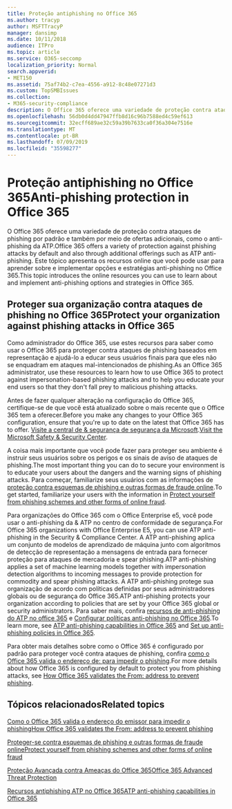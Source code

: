 ```yaml
---
title: Proteção antiphishing no Office 365
ms.author: tracyp
author: MSFTTracyP
manager: dansimp
ms.date: 10/11/2018
audience: ITPro
ms.topic: article
ms.service: O365-seccomp
localization_priority: Normal
search.appverid:
- MET150
ms.assetid: 75af74b2-c7ea-4556-a912-8c48e07271d3
ms.custom: TopSMBIssues
ms.collection:
- M365-security-compliance
description: O Office 365 oferece uma variedade de proteção contra ataques de phishing por padrão e também por meio de ofertas adicionais, como o anti-phishing da ATP. Este tópico apresenta os recursos online que você pode usar para aprender sobre e implementar opções e estratégias anti-phishing no Office 365.
ms.openlocfilehash: 56db0d4dd47947ffb8d16c96b7588ed4c59ef613
ms.sourcegitcommit: 32ecff689ae32c59a39b7633ca0f36a304e7516e
ms.translationtype: MT
ms.contentlocale: pt-BR
ms.lasthandoff: 07/09/2019
ms.locfileid: "35598277"
---
```

# <a name="anti-phishing-protection-in-office-365"></a><span data-ttu-id="cdf70-104">Proteção antiphishing no Office 365</span><span class="sxs-lookup"><span data-stu-id="cdf70-104">Anti-phishing protection in Office 365</span></span>

<span data-ttu-id="cdf70-105">O Office 365 oferece uma variedade de proteção contra ataques de phishing por padrão e também por meio de ofertas adicionais, como o anti-phishing da ATP.</span><span class="sxs-lookup"><span data-stu-id="cdf70-105">Office 365 offers a variety of protection against phishing attacks by default and also through additional offerings such as ATP anti-phishing.</span></span> <span data-ttu-id="cdf70-106">Este tópico apresenta os recursos online que você pode usar para aprender sobre e implementar opções e estratégias anti-phishing no Office 365.</span><span class="sxs-lookup"><span data-stu-id="cdf70-106">This topic introduces the online resources you can use to learn about and implement anti-phishing options and strategies in Office 365.</span></span>
  
## <a name="protect-your-organization-against-phishing-attacks-in-office-365"></a><span data-ttu-id="cdf70-107">Proteger sua organização contra ataques de phishing no Office 365</span><span class="sxs-lookup"><span data-stu-id="cdf70-107">Protect your organization against phishing attacks in Office 365</span></span>

<span data-ttu-id="cdf70-108">Como administrador do Office 365, use estes recursos para saber como usar o Office 365 para proteger contra ataques de phishing baseados em representação e ajudá-lo a educar seus usuários finais para que eles não se enquadram em ataques mal-intencionados de phishing.</span><span class="sxs-lookup"><span data-stu-id="cdf70-108">As an Office 365 administrator, use these resources to learn how to use Office 365 to protect against impersonation-based phishing attacks and to help you educate your end users so that they don't fall prey to malicious phishing attacks.</span></span>
  
<span data-ttu-id="cdf70-109">Antes de fazer qualquer alteração na configuração do Office 365, certifique-se de que você está atualizado sobre o mais recente que o Office 365 tem a oferecer.</span><span class="sxs-lookup"><span data-stu-id="cdf70-109">Before you make any changes to your Office 365 configuration, ensure that you're up to date on the latest that Office 365 has to offer.</span></span> <span data-ttu-id="cdf70-110">[Visite a central de &amp; segurança de segurança da Microsoft](https://www.microsoft.com/security/default.aspx).</span><span class="sxs-lookup"><span data-stu-id="cdf70-110">[Visit the Microsoft Safety &amp; Security Center](https://www.microsoft.com/security/default.aspx).</span></span>
  
<span data-ttu-id="cdf70-111">A coisa mais importante que você pode fazer para proteger seu ambiente é instruir seus usuários sobre os perigos e os sinais de aviso de ataques de phishing.</span><span class="sxs-lookup"><span data-stu-id="cdf70-111">The most important thing you can do to secure your environment is to educate your users about the dangers and the warning signs of phishing attacks.</span></span> <span data-ttu-id="cdf70-112">Para começar, familiarize seus usuários com as informações de [proteção contra esquemas de phishing e outras formas de fraude online](https://support.office.com/article/f84750b4-2f2c-46c3-89f6-e65f7f8c3546).</span><span class="sxs-lookup"><span data-stu-id="cdf70-112">To get started, familiarize your users with the information in [Protect yourself from phishing schemes and other forms of online fraud](https://support.office.com/article/f84750b4-2f2c-46c3-89f6-e65f7f8c3546).</span></span>
  
<span data-ttu-id="cdf70-113">Para organizações do Office 365 com o Office Enterprise e5, você pode usar o anti-phishing da &amp; ATP no centro de conformidade de segurança.</span><span class="sxs-lookup"><span data-stu-id="cdf70-113">For Office 365 organizations with Office Enterprise E5, you can use ATP anti-phishing in the Security &amp; Compliance Center.</span></span> <span data-ttu-id="cdf70-114">A ATP anti-phishing aplica um conjunto de modelos de aprendizado de máquina junto com algoritmos de detecção de representação a mensagens de entrada para fornecer proteção para ataques de mercadoria e spear phishing.</span><span class="sxs-lookup"><span data-stu-id="cdf70-114">ATP anti-phishing applies a set of machine learning models together with impersonation detection algorithms to incoming messages to provide protection for commodity and spear phishing attacks.</span></span> <span data-ttu-id="cdf70-115">A ATP anti-phishing protege sua organização de acordo com políticas definidas por seus administradores globais ou de segurança do Office 365.</span><span class="sxs-lookup"><span data-stu-id="cdf70-115">ATP anti-phishing protects your organization according to policies that are set by your Office 365 global or security administrators.</span></span> <span data-ttu-id="cdf70-116">Para saber mais, confira [recursos de anti-phishing do ATP no office 365](atp-anti-phishing.md) e [Configurar políticas anti-phishing no Office 365](set-up-anti-phishing-policies.md).</span><span class="sxs-lookup"><span data-stu-id="cdf70-116">To learn more, see [ATP anti-phishing capabilities in Office 365](atp-anti-phishing.md) and [Set up anti-phishing policies in Office 365](set-up-anti-phishing-policies.md).</span></span>
  
<span data-ttu-id="cdf70-117">Para obter mais detalhes sobre como o Office 365 é configurado por padrão para proteger você contra ataques de phishing, confira [como o Office 365 valida o endereço de: para impedir o phishing](how-office-365-validates-the-from-address.md).</span><span class="sxs-lookup"><span data-stu-id="cdf70-117">For more details about how Office 365 is configured by default to protect you from phishing attacks, see [How Office 365 validates the From: address to prevent phishing](how-office-365-validates-the-from-address.md).</span></span>
  
## <a name="related-topics"></a><span data-ttu-id="cdf70-118">Tópicos relacionados</span><span class="sxs-lookup"><span data-stu-id="cdf70-118">Related topics</span></span>

[<span data-ttu-id="cdf70-119">Como o Office 365 valida o endereço do emissor para impedir o phishing</span><span class="sxs-lookup"><span data-stu-id="cdf70-119">How Office 365 validates the From: address to prevent phishing</span></span>](how-office-365-validates-the-from-address.md)
  
[<span data-ttu-id="cdf70-120">Proteger-se contra esquemas de phishing e outras formas de fraude online</span><span class="sxs-lookup"><span data-stu-id="cdf70-120">Protect yourself from phishing schemes and other forms of online fraud</span></span>](https://support.office.com/article/f84750b4-2f2c-46c3-89f6-e65f7f8c3546)
  
[<span data-ttu-id="cdf70-121">Proteção Avançada contra Ameaças do Office 365</span><span class="sxs-lookup"><span data-stu-id="cdf70-121">Office 365 Advanced Threat Protection</span></span>](office-365-atp.md)
  
[<span data-ttu-id="cdf70-122">Recursos antiphishing ATP no Office 365</span><span class="sxs-lookup"><span data-stu-id="cdf70-122">ATP anti-phishing capabilities in Office 365</span></span>](atp-anti-phishing.md)
  

